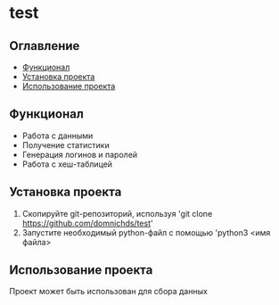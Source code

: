 # test
## Оглавление
 - [Функционал](#Функционал)
 - [Установка проекта](#Установка-проекта)
 - [Использование проекта](#Использование-проекта)
## Функционал
- Работа с данными
- Получение статистики
- Генерация логинов и паролей
- Работа с хеш-таблицей

## Установка проекта
1. Скопируйте git-репозиторий, используя 'git clone https://github.com/domnichds/test'
2. Запустите необходимый python-файл с помощью 'python3 <имя файла>
## Использование проекта
Проект может быть использован для сбора данных
